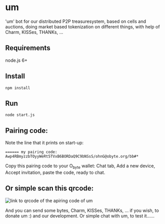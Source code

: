 # um

'um' bot for our distributed P2P treasuresystem, based on cells and auctions, doing market based tokenization on different things, with help of Charm, KISSes, THANKs, ...

## Requirements

node.js 6+

## Install
```
npm install
```
## Run
```
node start.js
```
## Pairing code:
Note the line that it prints on start-up:
```
====== my pairing code: Awp4RBmyzzbTOyyWeRt5TVxB6BORDaQ9C9bNSsS/ohnG@obyte.org/bb#*
```
Copy this pairing code to your O<sub>byte</sub> wallet: Chat tab, Add a new device, Accept invitation, paste the code, ready to chat.

## Or simple scan this qrcode:

![link to qrcode of the apiring code of um](https://i.imgur.com/QXcjC6b.png)

And you can send some bytes, Charm, KISSes, THANKs, ... if you wish, to donate um :) and our development.
Or simple chat with um, to test it......